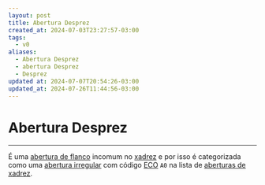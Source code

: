 ```yaml
---
layout: post
title: Abertura Desprez
created_at: 2024-07-03T23:27:57-03:00
tags:
  - v0
aliases:
  - Abertura Desprez
  - abertura Desprez
  - Desprez
updated at: 2024-07-07T20:54:26-03:00
updated_at: 2024-07-26T11:44:56-03:00
---
```

# Abertura Desprez
---

É uma [abertura de flanco](_draft/2024/07/2024-07-06-Aberturas_de_flanco.md) incomum no [xadrez](api/2024/07/2024-07-06-Xadrez.md) e por isso é categorizada como uma [abertura irregular](api/2024/07/2024-07-06-Aberturas_irregulares.md) com código [ECO](api/2024/07/2024-07-07-Encyclopaedia_of_Chess_Openings.md) `A0` na lista de [aberturas de xadrez](_draft/2024/07/2024-07-06-Aberturas_de_xadrez.md).